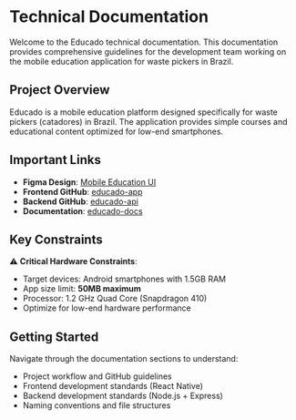 # Technical Documentation

Welcome to the Educado technical documentation. This documentation provides comprehensive guidelines for the development team working on the mobile education application for waste pickers in Brazil.

## Project Overview

Educado is a mobile education platform designed specifically for waste pickers (catadores) in Brazil. The application provides simple courses and educational content optimized for low-end smartphones.

## Important Links

- **Figma Design**: [Mobile Education UI](https://www.figma.com/design/BCEVQYvMDrcBE9qqehr9HL/Mobile-Education-UI?node-id=8317-5085&p=f&t=cxNftnqrC0eM1STK-0)
- **Frontend GitHub**: [educado-app](https://github.com/ErasmusEgalitarian/educado-app)
- **Backend GitHub**: [educado-api](https://github.com/ErasmusEgalitarian/educado-api)
- **Documentation**: [educado-docs](https://erasmusegalitarian.github.io/educado-docs/)

## Key Constraints

⚠️ **Critical Hardware Constraints**:
- Target devices: Android smartphones with 1.5GB RAM
- App size limit: **50MB maximum**
- Processor: 1.2 GHz Quad Core (Snapdragon 410)
- Optimize for low-end hardware performance

## Getting Started

Navigate through the documentation sections to understand:
- Project workflow and GitHub guidelines
- Frontend development standards (React Native)
- Backend development standards (Node.js + Express)
- Naming conventions and file structures